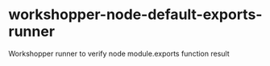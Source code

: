 # workshopper-node-default-exports-runner
Workshopper runner to verify node module.exports function result
